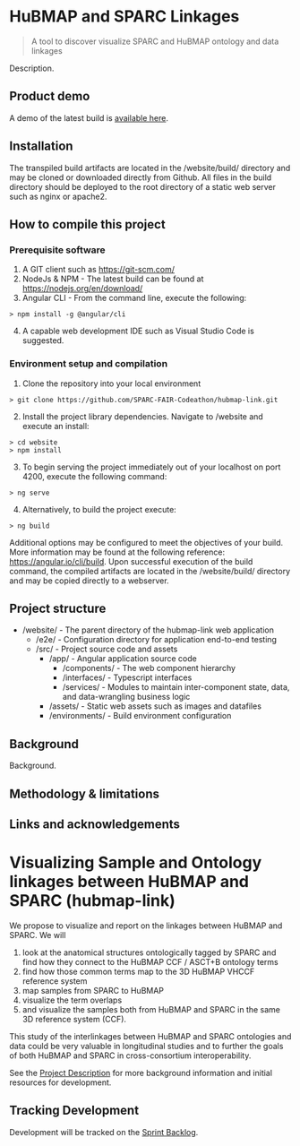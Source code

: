 # HuBMAP and SPARC Linkages
> A tool to discover visualize SPARC and HuBMAP ontology and data linkages

Description.

## Product demo
A demo of the latest build is [available here](https://sparc-fair-codeathon.github.io/hubmap-link/).

## Installation

The transpiled build artifacts are located in the /website/build/ directory and may be cloned or downloaded directly from Github. All files in the build directory should be deployed to the root directory of a static web server such as nginx or apache2.

  
## How to compile this project

### Prerequisite software
1. A GIT client such as https://git-scm.com/
2. NodeJs & NPM - The latest build can be found at https://nodejs.org/en/download/
3. Angular CLI - From the command line, execute the following:
```
> npm install -g @angular/cli
```
4. A capable web development IDE such as Visual Studio Code is suggested. 

### Environment setup and compilation
1. Clone the repository into your local environment
```
> git clone https://github.com/SPARC-FAIR-Codeathon/hubmap-link.git 
```
2. Install the project library dependencies. Navigate to /website and execute an install:
```
> cd website
> npm install
```
3. To begin serving the project immediately out of your localhost on port 4200, execute the following command:
```
> ng serve
```
4. Alternatively, to build the project execute:
```
> ng build
```
Additional options may be configured to meet the objectives of your build. More information may be found at the following reference: https://angular.io/cli/build. Upon successful execution of the build command, the compiled artifacts are located in the /website/build/ directory and may be copied directly to a webserver.

## Project structure
* /website/ - The parent directory of the hubmap-link web application
  * /e2e/ - Configuration directory for application end-to-end testing
  * /src/ - Project source code and assets
    * /app/ - Angular application source code 
      * /components/ - The web component hierarchy 
      * /interfaces/ - Typescript interfaces
      * /services/ - Modules to maintain inter-component state, data, and data-wrangling business logic
    * /assets/ - Static web assets such as images and datafiles
    * /environments/ - Build environment configuration

## Background

Background.

## Methodology & limitations

## Links and acknowledgements



# Visualizing Sample and Ontology linkages between HuBMAP and SPARC (hubmap-link)

We propose to visualize and report on the linkages between HuBMAP and SPARC. We will

1) look at the anatomical structures ontologically tagged by SPARC and find how they connect to the HuBMAP CCF / ASCT+B ontology terms
2) find how those common terms map to the 3D HuBMAP VHCCF reference system
3) map samples from SPARC to HuBMAP 
4) visualize the term overlaps 
5) and visualize the samples both from HuBMAP and SPARC in the same 3D reference system (CCF).

This study of the interlinkages between HuBMAP and SPARC ontologies and data could be very valuable in longitudinal studies and to further the goals of both HuBMAP and SPARC in cross-consortium interoperability.

See the [Project Description](DESCRIPTION.md) for more background information and initial resources for development.

## Tracking Development

Development will be tracked on the [Sprint Backlog](https://github.com/SPARC-FAIR-Codeathon/hubmap-link/projects/1).
